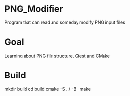 # PNG_Modifier
Program that can read and someday modify PNG input files

# Goal
Learning about PNG file structure, Gtest and CMake

# Build
mkdir build
cd build
cmake -S ../ -B .
make
